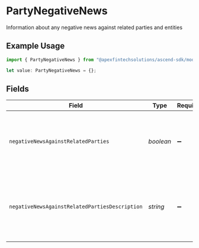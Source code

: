 # PartyNegativeNews

Information about any negative news against related parties and entities

## Example Usage

```typescript
import { PartyNegativeNews } from "@apexfintechsolutions/ascend-sdk/models/components";

let value: PartyNegativeNews = {};
```

## Fields

| Field                                                                                                                 | Type                                                                                                                  | Required                                                                                                              | Description                                                                                                           | Example                                                                                                               |
| --------------------------------------------------------------------------------------------------------------------- | --------------------------------------------------------------------------------------------------------------------- | --------------------------------------------------------------------------------------------------------------------- | --------------------------------------------------------------------------------------------------------------------- | --------------------------------------------------------------------------------------------------------------------- |
| `negativeNewsAgainstRelatedParties`                                                                                   | *boolean*                                                                                                             | :heavy_minus_sign:                                                                                                    | Indicates whether there is negative news against related parties                                                      | true                                                                                                                  |
| `negativeNewsAgainstRelatedPartiesDescription`                                                                        | *string*                                                                                                              | :heavy_minus_sign:                                                                                                    | Description of the negative news against related parties                                                              | Juan was indicated in numerous publications but not involved with Japan's misappropriation of taxpayer funds in 2013. |